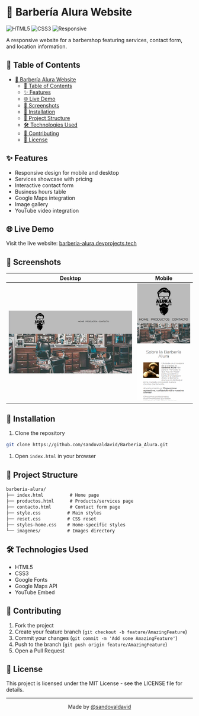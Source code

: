 # 👥 Barbería Alura Website

![HTML5](https://img.shields.io/badge/HTML5-E34F26?style=for-the-badge&logo=html5&logoColor=white)
![CSS3](https://img.shields.io/badge/CSS3-1572B6?style=for-the-badge&logo=css3&logoColor=white)
![Responsive](https://img.shields.io/badge/Responsive-Design-orange?style=for-the-badge)

A responsive website for a barbershop featuring services, contact form, and location information.

## 📑 Table of Contents

- [👥 Barbería Alura Website](#-barbería-alura-website)
  - [📑 Table of Contents](#-table-of-contents)
  - [✨ Features](#-features)
  - [🌐 Live Demo](#-live-demo)
  - [📸 Screenshots](#-screenshots)
  - [🚀 Installation](#-installation)
  - [📁 Project Structure](#-project-structure)
  - [🛠️ Technologies Used](#️-technologies-used)
  - [🤝 Contributing](#-contributing)
  - [📄 License](#-license)

## ✨ Features

- Responsive design for mobile and desktop
- Services showcase with pricing
- Interactive contact form
- Business hours table
- Google Maps integration
- Image gallery
- YouTube video integration

## 🌐 Live Demo

Visit the live website: [barberia-alura.devprojects.tech](https://barberia-alura.devprojects.tech)

## 📸 Screenshots

| Desktop | Mobile |
|---------|---------|
| ![Desktop View](imagenes/DesktopView.png) | ![Mobile View](imagenes/MobileView.png) |

## 🚀 Installation

1. Clone the repository

```bash
git clone https://github.com/sandovaldavid/Barberia_Alura.git
```

1. Open `index.html` in your browser

## 📁 Project Structure

``` notes
barberia-alura/
├── index.html          # Home page
├── productos.html      # Products/services page
├── contacto.html       # Contact form page
├── style.css          # Main styles
├── reset.css          # CSS reset
├── styles-home.css    # Home-specific styles
└── imagenes/          # Images directory
```

## 🛠️ Technologies Used

- HTML5
- CSS3
- Google Fonts
- Google Maps API
- YouTube Embed

## 🤝 Contributing

1. Fork the project
2. Create your feature branch (`git checkout -b feature/AmazingFeature`)
3. Commit your changes (`git commit -m 'Add some AmazingFeature'`)
4. Push to the branch (`git push origin feature/AmazingFeature`)
5. Open a Pull Request

## 📄 License

This project is licensed under the MIT License - see the LICENSE file for details.

---
<p align="center">
Made by <a href="https://github.com/sandovaldavid">@sandovaldavid</a>
</p>
